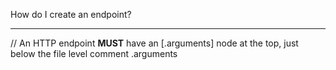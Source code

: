 How do I create an endpoint?

---
// An HTTP endpoint **MUST** have an [.arguments] node at the top, just below the file level comment
.arguments